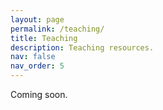 ```yaml
---
layout: page
permalink: /teaching/
title: Teaching
description: Teaching resources.
nav: false
nav_order: 5
---
```


Coming soon.